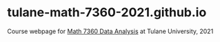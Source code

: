 # tulane-math-7360-2021.github.io
Course webpage for [Math 7360 Data Analysis](https://tulane-math-7360-2021.github.io/index.html) at Tulane University, 2021 
